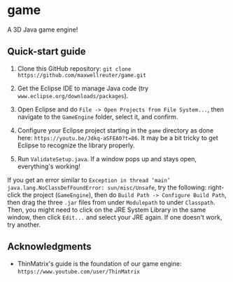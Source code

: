 # game

A 3D Java game engine!

## Quick-start guide

1. Clone this GitHub repository: `git clone https://github.com/maxwellreuter/game.git`

2. Get the Eclipse IDE to manage Java code (try `www.eclipse.org/downloads/packages`).

3. Open Eclipse and do `File -> Open Projects from File System...`, then navigate to the `GameEngine` folder, select it, and confirm.

4. Configure your Eclipse project starting in the `game` directory as done here: `https://youtu.be/Jdkq-aSFEA0?t=86`. It may be a bit tricky to get Eclipse to recognize the library properly.

5. Run `ValidateSetup.java`. If a window pops up and stays open, everything's working!

If you get an error similar to `Exception in thread ‘main’ java.lang.NoClassDefFoundError: sun/misc/Unsafe`, try the following: right-click the project (`GameEngine`), then do `Build Path -> Configure Build Path`, then drag the three `.jar` files from under `Modulepath` to under `Classpath`. Then, you might need to click on the JRE System Library in the same window, then click `Edit...` and select your JRE again. If one doesn't work, try another.

## Acknowledgments

* ThinMatrix's guide is the foundation of our game engine: `https://www.youtube.com/user/ThinMatrix`
